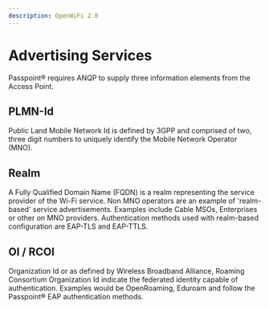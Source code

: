 ```yaml
---
description: OpenWiFi 2.0
---
```


# Advertising Services

Passpoint® requires ANQP to supply three information elements from the Access Point.

## PLMN-Id

Public Land Mobile Network Id is defined by 3GPP and comprised of two, three digit numbers to uniquely identify the Mobile Network Operator \(MNO\).

## Realm

A Fully Qualified Domain Name \(FQDN\) is a realm representing the service provider of the Wi-Fi service. Non MNO operators are an example of 'realm-based' service advertisements. Examples include Cable MSOs, Enterprises or other on MNO providers. Authentication methods used with realm-based configuration are EAP-TLS and EAP-TTLS.

## OI / RCOI

Organization Id or as defined by Wireless Broadband Alliance, Roaming Consortium Organization Id indicate the federated identity capable of authentication. Examples would be OpenRoaming, Eduroam and follow the Passpoint® EAP authentication methods.

